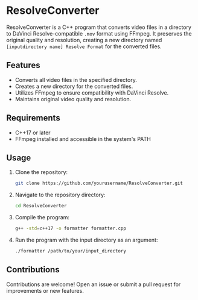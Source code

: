 # ResolveConverter

ResolveConverter is a C++ program that converts video files in a directory to DaVinci Resolve-compatible `.mov` format using FFmpeg. It preserves the original quality and resolution, creating a new directory named `[inputdirectory name] Resolve Format` for the converted files.

## Features
- Converts all video files in the specified directory.
- Creates a new directory for the converted files.
- Utilizes FFmpeg to ensure compatibility with DaVinci Resolve.
- Maintains original video quality and resolution.

## Requirements
- C++17 or later
- FFmpeg installed and accessible in the system's PATH

## Usage
1. Clone the repository:
   ```sh
   git clone https://github.com/yourusername/ResolveConverter.git
   ```
2. Navigate to the repository directory:
   ```sh
   cd ResolveConverter
   ```
3. Compile the program:
   ```sh
   g++ -std=c++17 -o formatter formatter.cpp
   ```
4. Run the program with the input directory as an argument:
   ```sh
   ./formatter /path/to/your/input_directory
   ```

## Contributions
Contributions are welcome! Open an issue or submit a pull request for improvements or new features.
